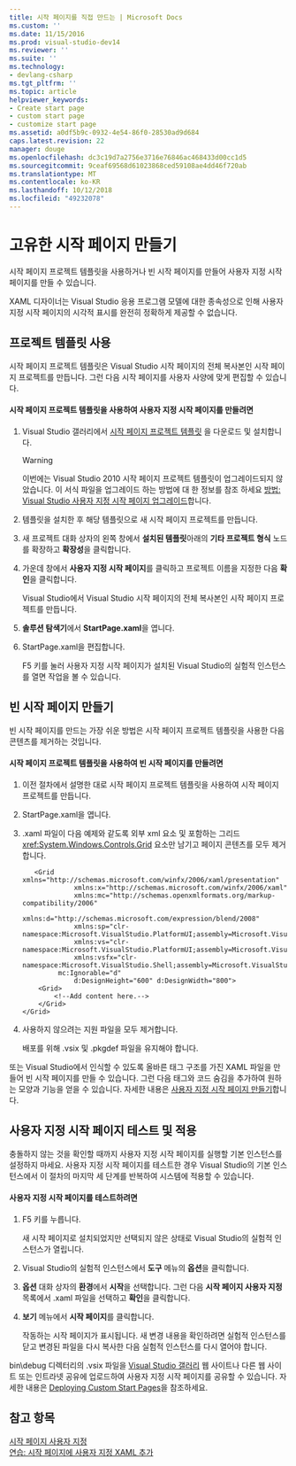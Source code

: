 ```yaml
---
title: 시작 페이지를 직접 만드는 | Microsoft Docs
ms.custom: ''
ms.date: 11/15/2016
ms.prod: visual-studio-dev14
ms.reviewer: ''
ms.suite: ''
ms.technology:
- devlang-csharp
ms.tgt_pltfrm: ''
ms.topic: article
helpviewer_keywords:
- Create start page
- custom start page
- customize start page
ms.assetid: a0df5b9c-0932-4e54-86f0-28530ad9d684
caps.latest.revision: 22
manager: douge
ms.openlocfilehash: dc3c19d7a2756e3716e76846ac468433d00cc1d5
ms.sourcegitcommit: 9ceaf69568d61023868ced59108ae4dd46f720ab
ms.translationtype: MT
ms.contentlocale: ko-KR
ms.lasthandoff: 10/12/2018
ms.locfileid: "49232078"
---
```

# <a name="creating-your-own-start-page"></a>고유한 시작 페이지 만들기
시작 페이지 프로젝트 템플릿을 사용하거나 빈 시작 페이지를 만들어 사용자 지정 시작 페이지를 만들 수 있습니다.  
  
 XAML 디자이너는 Visual Studio 응용 프로그램 모델에 대한 종속성으로 인해 사용자 지정 시작 페이지의 시각적 표시를 완전히 정확하게 제공할 수 없습니다.  
  
## <a name="using-the-project-template"></a>프로젝트 템플릿 사용  
 시작 페이지 프로젝트 템플릿은 Visual Studio 시작 페이지의 전체 복사본인 시작 페이지 프로젝트를 만듭니다. 그런 다음 시작 페이지를 사용자 사양에 맞게 편집할 수 있습니다.  
  
#### <a name="to-create-a-custom-start-page-by-using-the-start-page-project-template"></a>시작 페이지 프로젝트 템플릿을 사용하여 사용자 지정 시작 페이지를 만들려면  
  
1.  Visual Studio 갤러리에서 [시작 페이지 프로젝트 템플릿](http://go.microsoft.com/fwlink/?LinkId=186204) 을 다운로드 및 설치합니다.  
  
    > [!WARNING]
    >  이번에는 Visual Studio 2010 시작 페이지 프로젝트 템플릿이 업그레이드되지 않았습니다. 이 서식 파일을 업그레이드 하는 방법에 대 한 정보를 참조 하세요 [방법: Visual Studio 사용자 지정 시작 페이지 업그레이드](../misc/how-to-upgrade-a-visual-studio-custom-start-page.md)합니다.  
  
2.  템플릿을 설치한 후 해당 템플릿으로 새 시작 페이지 프로젝트를 만듭니다.  
  
3.  새 프로젝트 대화 상자의 왼쪽 창에서 **설치된 템플릿**아래의 **기타 프로젝트 형식** 노드를 확장하고 **확장성**을 클릭합니다.  
  
4.  가운데 창에서 **사용자 지정 시작 페이지**를 클릭하고 프로젝트 이름을 지정한 다음 **확인**을 클릭합니다.  
  
     Visual Studio에서 Visual Studio 시작 페이지의 전체 복사본인 시작 페이지 프로젝트를 만듭니다.  
  
5.  **솔루션 탐색기**에서 **StartPage.xaml**을 엽니다.  
  
6.  StartPage.xaml을 편집합니다.  
  
     F5 키를 눌러 사용자 지정 시작 페이지가 설치된 Visual Studio의 실험적 인스턴스를 열면 작업을 볼 수 있습니다.  
  
## <a name="creating-a-blank-start-page"></a>빈 시작 페이지 만들기  
 빈 시작 페이지를 만드는 가장 쉬운 방법은 시작 페이지 프로젝트 템플릿을 사용한 다음 콘텐츠를 제거하는 것입니다.  
  
#### <a name="to-create-a-blank-start-page-by-using-the-start-page-project-template"></a>시작 페이지 프로젝트 템플릿을 사용하여 빈 시작 페이지를 만들려면  
  
1.  이전 절차에서 설명한 대로 시작 페이지 프로젝트 템플릿을 사용하여 시작 페이지 프로젝트를 만듭니다.  
  
2.  StartPage.xaml을 엽니다.  
  
3.  .xaml 파일이 다음 예제와 같도록 외부 xml 요소 및 포함하는 그리드 <xref:System.Windows.Controls.Grid> 요소만 남기고 페이지 콘텐츠를 모두 제거합니다.  
  
    ```xaml
       <Grid xmlns="http://schemas.microsoft.com/winfx/2006/xaml/presentation"
                 xmlns:x="http://schemas.microsoft.com/winfx/2006/xaml"
                 xmlns:mc="http://schemas.openxmlformats.org/markup-compatibility/2006" 
                 xmlns:d="http://schemas.microsoft.com/expression/blend/2008" 
                 xmlns:sp="clr-namespace:Microsoft.VisualStudio.PlatformUI;assembly=Microsoft.VisualStudio.Shell.StartPage"
                 xmlns:vs="clr-namespace:Microsoft.VisualStudio.PlatformUI;assembly=Microsoft.VisualStudio.Shell.10.0"
                 xmlns:vsfx="clr-namespace:Microsoft.VisualStudio.Shell;assembly=Microsoft.VisualStudio.Shell.10.0"
             mc:Ignorable="d" 
                 d:DesignHeight="600" d:DesignWidth="800">
        <Grid>
            <!--Add content here.-->
        </Grid>
    </Grid>
    ```
      
4.  사용하지 않으려는 지원 파일을 모두 제거합니다.  
  
     배포를 위해 .vsix 및 .pkgdef 파일을 유지해야 합니다.  
  
 또는 Visual Studio에서 인식할 수 있도록 올바른 태그 구조를 가진 XAML 파일을 만들어 빈 시작 페이지를 만들 수 있습니다. 그런 다음 태그와 코드 숨김을 추가하여 원하는 모양과 기능을 얻을 수 있습니다. 자세한 내용은 [사용자 지정 시작 페이지 만들기](../extensibility/creating-a-custom-start-page.md)합니다.  
  
## <a name="testing-and-applying-the-custom-start-page"></a>사용자 지정 시작 페이지 테스트 및 적용  
 충돌하지 않는 것을 확인할 때까지 사용자 지정 시작 페이지를 실행할 기본 인스턴스를 설정하지 마세요. 사용자 지정 시작 페이지를 테스트한 경우 Visual Studio의 기본 인스턴스에서 이 절차의 마지막 세 단계를 반복하여 시스템에 적용할 수 있습니다.  
  
#### <a name="to-test-a-custom-start-page"></a>사용자 지정 시작 페이지를 테스트하려면  
  
1.  F5 키를 누릅니다.  
  
     새 시작 페이지로 설치되었지만 선택되지 않은 상태로 Visual Studio의 실험적 인스턴스가 열립니다.  
  
2.  Visual Studio의 실험적 인스턴스에서 **도구** 메뉴의 **옵션**을 클릭합니다.  
  
3.  **옵션** 대화 상자의 **환경**에서 **시작**을 선택합니다. 그런 다음 **시작 페이지 사용자 지정** 목록에서 .xaml 파일을 선택하고 **확인**을 클릭합니다.  
  
4.  **보기** 메뉴에서 **시작 페이지**를 클릭합니다.  
  
     작동하는 시작 페이지가 표시됩니다. 새 변경 내용을 확인하려면 실험적 인스턴스를 닫고 변경된 파일을 다시 복사한 다음 실험적 인스턴스를 다시 열어야 합니다.  
  
 bin\debug 디렉터리의 .vsix 파일을 [Visual Studio 갤러리](http://go.microsoft.com/fwlink/?LinkID=123847) 웹 사이트나 다른 웹 사이트 또는 인트라넷 공유에 업로드하여 사용자 지정 시작 페이지를 공유할 수 있습니다. 자세한 내용은 [Deploying Custom Start Pages](../extensibility/deploying-custom-start-pages.md)을 참조하세요.  
  
## <a name="see-also"></a>참고 항목  
 [시작 페이지 사용자 지정](../ide/customizing-the-start-page-for-visual-studio.md)   
 [연습: 시작 페이지에 사용자 지정 XAML 추가](../extensibility/walkthrough-adding-custom-xaml-to-the-start-page.md)